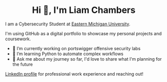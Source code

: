 <h1 align="center">Hi 👋, I'm Liam Chambers</h1>

I am a Cybersecurity Student at [Eastern Michigan University](https://www.emich.edu/).

I'm using GitHub as a digital portfolio to showcase my personal projects and coursework.
- 🔭 I’m currently working on portswigger offensive security labs
- 🌱 I’m learning Python to automate complex workflows
- 💬 Ask me about my journey so far, I'd love to share what I'm planning for the future 

[LinkedIn profile](https://www.linkedin.com/in/liamchambers/) for professional work experience and reaching out!
<!--
**liamchambers9/liamchambers9** is a ✨ _special_ ✨ repository because its `README.md` (this file) appears on your GitHub profile.

Here are some ideas to get you started:

- 🔭 I’m currently working on ...
- 🌱 I’m currently learning ...
- 👯 I’m looking to collaborate on ...
- 🤔 I’m looking for help with ...
- 💬 Ask me about ...
- 📫 How to reach me: ...
- 😄 Pronouns: ...
- ⚡ Fun fact: ...
-->
